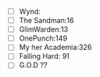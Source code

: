- [ ] Wynd:
- [ ] The Sandman:16
- [ ] GlimWarden:13
- [ ] OnePunch:149
- [ ] My her Academia:326
- [ ] Falling Hard: 91
- [ ] G.O.D ??
<!--stackedit_data:
eyJoaXN0b3J5IjpbLTE2MjI0MTc4OCwtMTc4MjcwNzE3OCwxNT
M3MDQ0OTcxXX
-->